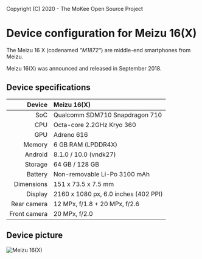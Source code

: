 Copyright (C) 2020 - The MoKee Open Source Project

Device configuration for Meizu 16(X)
==============

The Meizu 16 X (codenamed _"M1872"_) are middle-end smartphones from Meizu.

Meizu 16(X) was announced and released in September 2018.

## Device specifications

| Device       | Meizu 16(X)                             |
| -----------: | :------------------------------------- |
| SoC          | Qualcomm SDM710 Snapdragon 710         |
| CPU          | Octa-core 2.2GHz Kryo 360              |
| GPU          | Adreno 616                             |
| Memory       | 6 GB RAM (LPDDR4X)                     |
| Android      | 8.1.0 / 10.0 (vndk27)                                           |
| Storage      | 64 GB / 128 GB                         |
| Battery      | Non-removable Li-Po 3100 mAh           |
| Dimensions   | 151 x 73.5 x 7.5 mm                    |
| Display      | 2160 x 1080 px, 6.0 inches (402 PPI)   |
| Rear camera  | 12 MPx, f/1.8 + 20 MPx, f/2.6          |
| Front camera | 20 MPx, f/2.0                          |

## Device picture

![Meizu 16(X)](https://www3.res.meizu.com/static/cn/16x/spec/images/phone-blue_205c805.png "Meizu 16(X)")
